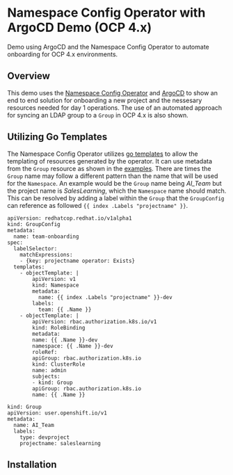 # Namespace Config Operator with ArgoCD Demo (OCP 4.x)
Demo using ArgoCD and the Namespace Config Operator to automate onboarding for OCP 4.x environments.

## Overview
This demo uses the [Namespace Config Operator](https://github.com/redhat-cop/namespace-configuration-operator) and [ArgoCD](https://argoproj.github.io/projects/argo-cd) to show an end to end solution for onboarding a new project and the nessesary resources needed for day 1 operations. The use of an automated approach for syncing an LDAP group to a `Group` in OCP 4.x is also shown. 

## Utilizing Go Templates

The Namespace Config Operator utilizes [go templates](https://golang.org/pkg/text/template/) to allow the templating of resources generated by the operator. It can use metadata from the `Group` resource as shown in the [examples](https://github.com/redhat-cop/namespace-configuration-operator/blob/master/examples/team-onboarding/group-config.yaml). There are times the `Group` name may follow a different pattern than the name that will be used for the ``Namespace``. An example would be the `Group` name being *AI_Team* but the project name is *SalesLearning*, which the `Namespace` name should match. This can be resolved by adding a label within the `Group` that the `GroupConfig` can reference as followed `{{ index .Labels "projectname" }}`.

```
apiVersion: redhatcop.redhat.io/v1alpha1
kind: GroupConfig
metadata:
  name: team-onboarding
spec:
  labelSelector:
    matchExpressions:
    - {key: projectname operator: Exists}  
  templates:
    - objectTemplate: |
        apiVersion: v1
        kind: Namespace
        metadata:
          name: {{ index .Labels "projectname" }}-dev
        labels:
          team: {{ .Name }}
    - objectTemplate: |
        apiVersion: rbac.authorization.k8s.io/v1
        kind: RoleBinding
        metadata:
        name: {{ .Name }}-dev
        namespace: {{ .Name }}-dev
        roleRef:
        apiGroup: rbac.authorization.k8s.io
        kind: ClusterRole
        name: admin
        subjects:
        - kind: Group
        apiGroup: rbac.authorization.k8s.io
        name: {{ .Name }} 
```
```
kind: Group
apiVersion: user.openshift.io/v1
metadata:
  name: AI_Team
  labels:
    type: devproject
    projectname: saleslearning
```
## Installation
